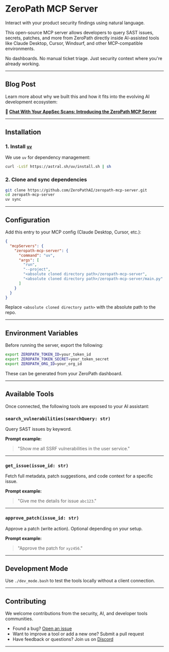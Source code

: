 # ZeroPath MCP Server

Interact with your product security findings using natural language.

This open-source MCP server allows developers to query SAST issues, secrets, patches, and more from ZeroPath directly inside AI-assisted tools like Claude Desktop, Cursor, Windsurf, and other MCP-compatible environments.

No dashboards. No manual ticket triage. Just security context where you're already working.

---

## Blog Post

Learn more about why we built this and how it fits into the evolving AI development ecosystem:

**📄 [Chat With Your AppSec Scans: Introducing the ZeroPath MCP Server](https://zeropath.com/blog/chat-with-your-appsec-scans)**

---

## Installation

### 1. Install [`uv`](https://docs.astral.sh/uv/getting-started/installation/)

We use `uv` for dependency management:

```bash
curl -LsSf https://astral.sh/uv/install.sh | sh
```

### 2. Clone and sync dependencies

```bash
git clone https://github.com/ZeroPathAI/zeropath-mcp-server.git
cd zeropath-mcp-server
uv sync
```

---

## Configuration

Add this entry to your MCP config (Claude Desktop, Cursor, etc.):

```json
{
  "mcpServers": {
    "zeropath-mcp-server": {
      "command": "uv",
      "args": [
        "run",
        "--project",
        "<absolute cloned directory path>/zeropath-mcp-server",
        "<absolute cloned directory path>/zeropath-mcp-server/main.py"
      ]
    }
  }
}
```

Replace `<absolute cloned directory path>` with the absolute path to the repo.

---

## Environment Variables

Before running the server, export the following:

```bash
export ZEROPATH_TOKEN_ID=your_token_id
export ZEROPATH_TOKEN_SECRET=your_token_secret
export ZEROPATH_ORG_ID=your_org_id
```

These can be generated from your ZeroPath dashboard.

---

## Available Tools

Once connected, the following tools are exposed to your AI assistant:

### `search_vulnerabilities(searchQuery: str)`

Query SAST issues by keyword.

**Prompt example:**  
> "Show me all SSRF vulnerabilities in the user service."

---

### `get_issue(issue_id: str)`

Fetch full metadata, patch suggestions, and code context for a specific issue.

**Prompt example:**  
> "Give me the details for issue `abc123`."

---

### `approve_patch(issue_id: str)`

Approve a patch (write action). Optional depending on your setup.

**Prompt example:**  
> "Approve the patch for `xyz456`."

---

## Development Mode

Use `./dev_mode.bash` to test the tools locally without a client connection.

---

## Contributing

We welcome contributions from the security, AI, and developer tools communities.

- Found a bug? [Open an issue](https://github.com/ZeroPathAI/zeropath-mcp-server/issues)
- Want to improve a tool or add a new one? Submit a pull request
- Have feedback or questions? Join us on [Discord](https://discord.gg/Whukqkw3Qr)

---
